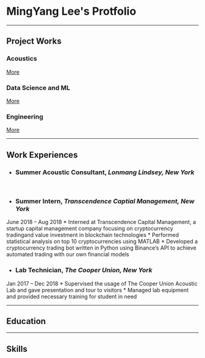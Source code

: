 <br>
<br>

# MingYang Lee's Protfolio

---

## Project Works

### Acoustics
[More](https://raymondminglee.github.io/Acoustic/)
<br>

### Data Science and ML
[More](https://raymondminglee.github.io/DataScience/)
<br>

### Engineering
[More](https://raymondminglee.github.io/Engineering/)


---

## Work Experiences

* ### Summer Acoustic Consultant, *Lonmang Lindsey, New York*

<br>

* ### Summer Intern, *Transcendence Captial Management, New York*
June 2018 – Aug 2018
	* Interned at Transcendence Capital Management, a startup capital management company focusing on cryptocurrency tradingand value investment in blockchain technologies
	* Performed statistical analysis on top 10 cryptocurrencies using MATLAB
	* Developed a cryptocurrency trading bot written in Python using Binance’s API to achieve automated trading with our own financial models
<br>
* ### Lab Technician, *The Cooper Union, New York*
Jan 2017 – Dec 2018
	* Supervised the usage of The Cooper Union Acoustic Lab and gave presentation and tour to visitors
	* Managed lab equipment and provided necessary training for student in need
<br>

---

## Education

---

## Skills


